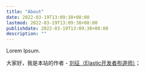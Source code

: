 ```yaml
---
title: "About"
date: 2022-03-19T13:09:38+08:00
lastmod: 2022-03-19T13:09:38+08:00
publishdate: 2022-03-19T13:09:38+08:00
description: ""
---
```


Lorem Ipsum.


大家好，我是本站的作者 - [刘征（Elastic开发者布道师）](https://martinliu.cn)；